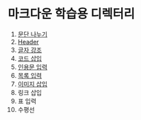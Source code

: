 # 마크다운 학습용 디렉터리

  1.  [문단 나누기](https://github.com/Nighthom/Files/blob/main/Study/MarkDown/%EB%AC%B8%EB%8B%A8%20%EB%82%98%EB%88%84%EA%B8%B0.md)
  2.  [Header](https://github.com/Nighthom/Files/blob/main/Study/MarkDown/Header.md)
  3.  [글자 강조](https://github.com/Nighthom/Files/blob/main/Study/MarkDown/%EA%B8%80%EC%9E%90%EA%B0%95%EC%A1%B0.md)
  4.  [코드 삽입](https://github.com/Nighthom/Files/blob/main/Study/MarkDown/%EC%BD%94%EB%93%9C%EC%82%BD%EC%9E%85.md)
  5.  [인용문 입력](https://github.com/Nighthom/Files/blob/main/Study/MarkDown/%EC%9D%B8%EC%9A%A9%EB%AC%B8%20%EC%9E%85%EB%A0%A5.md)
  6.  [목록 입력](https://github.com/Nighthom/Files/blob/main/Study/MarkDown/%EB%AA%A9%EB%A1%9D%20%EC%9E%85%EB%A0%A5.md)
  7.  [이미지 삽입](https://github.com/Nighthom/Files/blob/main/Study/MarkDown/%EC%9D%B4%EB%AF%B8%EC%A7%80%20%EC%82%BD%EC%9E%85.md)
  8.  링크 삽입
  9.  표 입력
  10. 수평선
